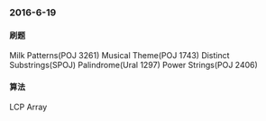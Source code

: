 ### 2016-6-19
#### 刷题
Milk Patterns(POJ 3261)
Musical Theme(POJ 1743)
Distinct Substrings(SPOJ)
Palindrome(Ural 1297)
Power Strings(POJ 2406)

#### 算法
LCP Array
